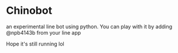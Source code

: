 # Chinobot
an experimental line bot using python. 
You can play with it by adding @npb4143b from your line app

Hope it's still running lol
